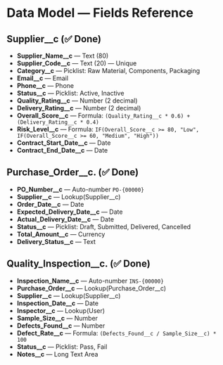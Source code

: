 # Data Model — Fields Reference

## Supplier__c  (✅ Done)

* **Supplier_Name__c** — Text (80)
* **Supplier_Code__c** — Text (20) — Unique
* **Category__c** — Picklist: Raw Material, Components, Packaging
* **Email__c** — Email
* **Phone__c** — Phone
* **Status__c** — Picklist: Active, Inactive
* **Quality_Rating__c** — Number (2 decimal)
* **Delivery_Rating__c** — Number (2 decimal)
* **Overall_Score__c** — Formula: `(Quality_Rating__c * 0.6) + (Delivery_Rating__c * 0.4)`
* **Risk_Level__c** — Formula: `IF(Overall_Score__c >= 80, "Low", IF(Overall_Score__c >= 60, "Medium", "High"))`
* **Contract_Start_Date__c** — Date
* **Contract_End_Date__c** — Date

## Purchase_Order__c. (✅ Done)

* **PO_Number__c** — Auto-number `PO-{00000}`
* **Supplier__c** — Lookup(Supplier__c)
* **Order_Date__c** — Date
* **Expected_Delivery_Date__c** — Date
* **Actual_Delivery_Date__c** — Date
* **Status__c** — Picklist: Draft, Submitted, Delivered, Cancelled
* **Total_Amount__c** — Currency
* **Delivery_Status__c** — Text

## Quality_Inspection__c. (✅ Done)

* **Inspection_Name__c** — Auto-number `INS-{00000}`
* **Purchase_Order__c** — Lookup(Purchase_Order__c)
* **Supplier__c** — Lookup(Supplier__c)
* **Inspection_Date__c** — Date
* **Inspector__c** — Lookup(User)
* **Sample_Size__c** — Number
* **Defects_Found__c** — Number
* **Defect_Rate__c** — Formula: `(Defects_Found__c / Sample_Size__c) * 100`
* **Status__c** — Picklist: Pass, Fail
* **Notes__c** — Long Text Area

